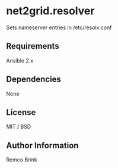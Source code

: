 # net2grid.resolver

Sets nameserver entries in /etc/resolv.conf

## Requirements

Ansible 2.x

## Dependencies

None

## License

MIT / BSD

## Author Information

Remco Brink
